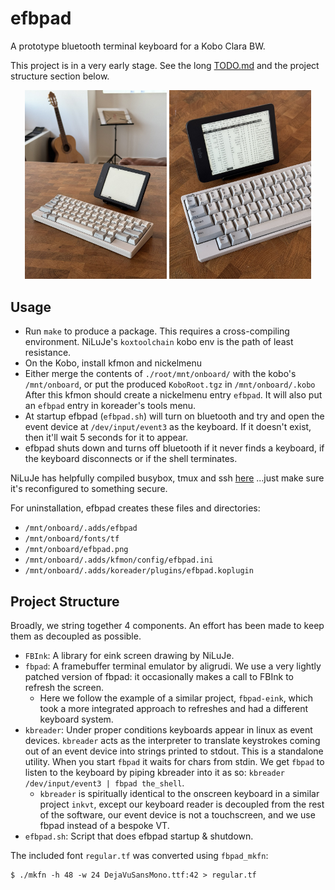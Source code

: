 # efbpad

A prototype bluetooth terminal keyboard for a Kobo Clara BW.

This project is in a very early stage. 
See the long [TODO.md](TODO.md) and the project structure section below.

<p align="center">
  <img alt="Wide" src="./images/efbpad_1.jpeg" width="45%">
  <img alt="Detail" src="./images/efbpad_2.jpeg" width="45%">
</p>

## Usage

 - Run `make` to produce a package.
   This requires a cross-compiling environment.
   NiLuJe's `koxtoolchain` kobo env is the path of least resistance.
 - On the Kobo, install kfmon and nickelmenu
 - Either merge the contents of `./root/mnt/onboard/` with the kobo's
   `/mnt/onboard`, or put the produced `KoboRoot.tgz` in `/mnt/onboard/.kobo`
   After this kfmon should create a nickelmenu entry `efbpad`.
   It will also put an `efbpad` entry in koreader's tools menu.
 - At startup efbpad (`efbpad.sh`) will turn on bluetooth and try and open the
   event device at `/dev/input/event3` as the keyboard.
   If it doesn't exist, then it'll wait 5 seconds for it to appear.
 - efbpad shuts down and turns off bluetooth if it never finds a keyboard, if
   the keyboard disconnects or if the shell terminates.

NiLuJe has helpfully compiled busybox, tmux and ssh
[here](https://www.mobileread.com/forums/showthread.php?t=254214)
...just make sure it's reconfigured to something secure.

For uninstallation, efbpad creates these files and directories:
 - `/mnt/onboard/.adds/efbpad`
 - `/mnt/onboard/fonts/tf`
 - `/mnt/onboard/efbpad.png` 
 - `/mnt/onboard/.adds/kfmon/config/efbpad.ini`
 - `/mnt/onboard/.adds/koreader/plugins/efbpad.koplugin`

## Project Structure
Broadly, we string together 4 components. 
An effort has been made to keep them as decoupled as possible.
 - `FBInk`: A library for eink screen drawing by NiLuJe.
 - `fbpad`: A framebuffer terminal emulator by aligrudi.
   We use a very lightly patched version of fbpad: it occasionally
   makes a call to FBInk to refresh the screen.
    - Here we follow the example of a similar project, `fbpad-eink`, which
      took a more integrated approach to refreshes and had a different
      keyboard system.
 - `kbreader`: Under proper conditions keyboards appear in linux as
   event devices. `kbreader` acts as the interpreter to translate keystrokes
   coming out of an event device into strings printed to stdout.
   This is a standalone utility.
   When you start `fbpad` it waits for chars from stdin. We get `fbpad`
   to listen to the keyboard by piping kbreader into it as so:
   `kbreader /dev/input/event3 | fbpad the_shell`.
    - `kbreader` is spiritually identical to the onscreen keyboard in
      a similar project `inkvt`, except our keyboard reader is decoupled
      from the rest of the software, our event device is not a touchscreen,
      and we use fbpad instead of a bespoke VT.
 - `efbpad.sh`: Script that does efbpad startup & shutdown.

The included font `regular.tf` was converted using `fbpad_mkfn`:

```
$ ./mkfn -h 48 -w 24 DejaVuSansMono.ttf:42 > regular.tf
```

